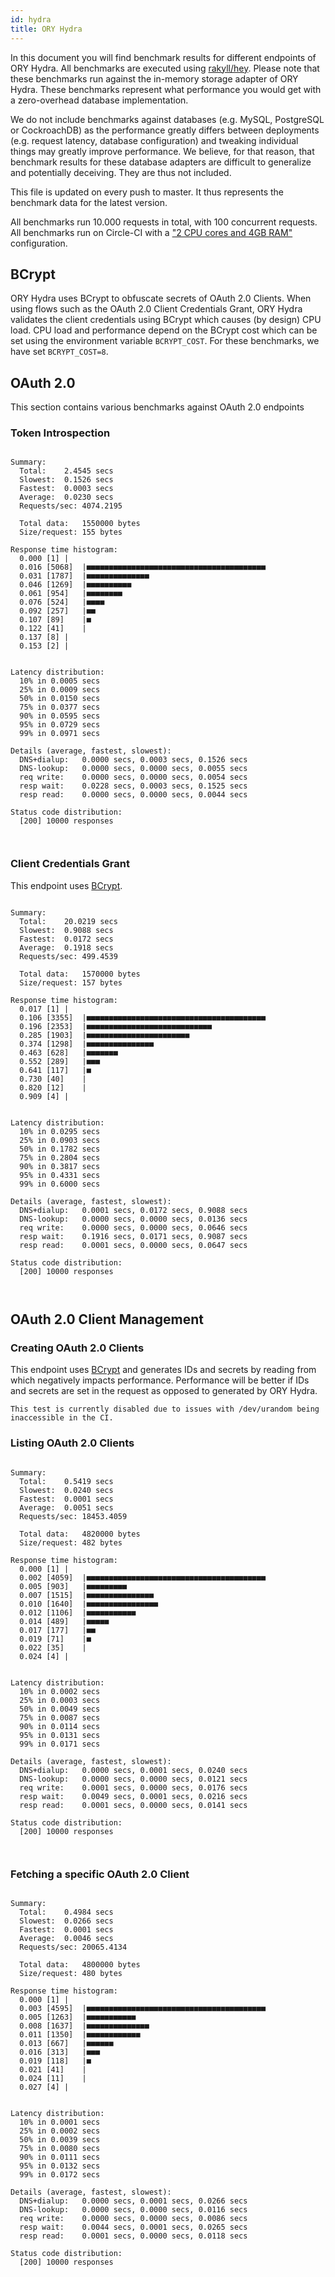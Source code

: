 ```yaml
---
id: hydra
title: ORY Hydra
---
```


In this document you will find benchmark results for different endpoints of ORY Hydra. All benchmarks are executed
using [rakyll/hey](https://github.com/rakyll/hey). Please note that these benchmarks run against the in-memory storage
adapter of ORY Hydra. These benchmarks represent what performance you would get with a zero-overhead database implementation.

We do not include benchmarks against databases (e.g. MySQL, PostgreSQL or CockroachDB) as the performance greatly differs between
deployments (e.g. request latency, database configuration) and tweaking individual things may greatly improve performance.
We believe, for that reason, that benchmark results for these database adapters are difficult to generalize and potentially
deceiving. They are thus not included.

This file is updated on every push to master. It thus represents the benchmark data for the latest version.

All benchmarks run 10.000 requests in total, with 100 concurrent requests. All benchmarks run on Circle-CI with a
["2 CPU cores and 4GB RAM"](https://support.circleci.com/hc/en-us/articles/360000489307-Why-do-my-tests-take-longer-to-run-on-CircleCI-than-locally-)
configuration.

## BCrypt

ORY Hydra uses BCrypt to obfuscate secrets of OAuth 2.0 Clients. When using flows such as the OAuth 2.0 Client Credentials
Grant, ORY Hydra validates the client credentials using BCrypt which causes (by design) CPU load. CPU load and performance
depend on the BCrypt cost which can be set using the environment variable `BCRYPT_COST`. For these benchmarks,
we have set `BCRYPT_COST=8`.

## OAuth 2.0

This section contains various benchmarks against OAuth 2.0 endpoints

### Token Introspection

```

Summary:
  Total:	2.4545 secs
  Slowest:	0.1526 secs
  Fastest:	0.0003 secs
  Average:	0.0230 secs
  Requests/sec:	4074.2195
  
  Total data:	1550000 bytes
  Size/request:	155 bytes

Response time histogram:
  0.000 [1]	|
  0.016 [5068]	|■■■■■■■■■■■■■■■■■■■■■■■■■■■■■■■■■■■■■■■■
  0.031 [1787]	|■■■■■■■■■■■■■■
  0.046 [1269]	|■■■■■■■■■■
  0.061 [954]	|■■■■■■■■
  0.076 [524]	|■■■■
  0.092 [257]	|■■
  0.107 [89]	|■
  0.122 [41]	|
  0.137 [8]	|
  0.153 [2]	|


Latency distribution:
  10% in 0.0005 secs
  25% in 0.0009 secs
  50% in 0.0150 secs
  75% in 0.0377 secs
  90% in 0.0595 secs
  95% in 0.0729 secs
  99% in 0.0971 secs

Details (average, fastest, slowest):
  DNS+dialup:	0.0000 secs, 0.0003 secs, 0.1526 secs
  DNS-lookup:	0.0000 secs, 0.0000 secs, 0.0055 secs
  req write:	0.0000 secs, 0.0000 secs, 0.0054 secs
  resp wait:	0.0228 secs, 0.0003 secs, 0.1525 secs
  resp read:	0.0000 secs, 0.0000 secs, 0.0044 secs

Status code distribution:
  [200]	10000 responses



```

### Client Credentials Grant

This endpoint uses [BCrypt](#bcrypt).

```

Summary:
  Total:	20.0219 secs
  Slowest:	0.9088 secs
  Fastest:	0.0172 secs
  Average:	0.1918 secs
  Requests/sec:	499.4539
  
  Total data:	1570000 bytes
  Size/request:	157 bytes

Response time histogram:
  0.017 [1]	|
  0.106 [3355]	|■■■■■■■■■■■■■■■■■■■■■■■■■■■■■■■■■■■■■■■■
  0.196 [2353]	|■■■■■■■■■■■■■■■■■■■■■■■■■■■■
  0.285 [1903]	|■■■■■■■■■■■■■■■■■■■■■■■
  0.374 [1298]	|■■■■■■■■■■■■■■■
  0.463 [628]	|■■■■■■■
  0.552 [289]	|■■■
  0.641 [117]	|■
  0.730 [40]	|
  0.820 [12]	|
  0.909 [4]	|


Latency distribution:
  10% in 0.0295 secs
  25% in 0.0903 secs
  50% in 0.1782 secs
  75% in 0.2804 secs
  90% in 0.3817 secs
  95% in 0.4331 secs
  99% in 0.6000 secs

Details (average, fastest, slowest):
  DNS+dialup:	0.0001 secs, 0.0172 secs, 0.9088 secs
  DNS-lookup:	0.0000 secs, 0.0000 secs, 0.0136 secs
  req write:	0.0000 secs, 0.0000 secs, 0.0646 secs
  resp wait:	0.1916 secs, 0.0171 secs, 0.9087 secs
  resp read:	0.0001 secs, 0.0000 secs, 0.0647 secs

Status code distribution:
  [200]	10000 responses



```

## OAuth 2.0 Client Management

### Creating OAuth 2.0 Clients

This endpoint uses [BCrypt](#bcrypt) and generates IDs and secrets by reading from  which negatively impacts
performance. Performance will be better if IDs and secrets are set in the request as opposed to generated by ORY Hydra.

```
This test is currently disabled due to issues with /dev/urandom being inaccessible in the CI.
```

### Listing OAuth 2.0 Clients

```

Summary:
  Total:	0.5419 secs
  Slowest:	0.0240 secs
  Fastest:	0.0001 secs
  Average:	0.0051 secs
  Requests/sec:	18453.4059
  
  Total data:	4820000 bytes
  Size/request:	482 bytes

Response time histogram:
  0.000 [1]	|
  0.002 [4059]	|■■■■■■■■■■■■■■■■■■■■■■■■■■■■■■■■■■■■■■■■
  0.005 [903]	|■■■■■■■■■
  0.007 [1515]	|■■■■■■■■■■■■■■■
  0.010 [1640]	|■■■■■■■■■■■■■■■■
  0.012 [1106]	|■■■■■■■■■■■
  0.014 [489]	|■■■■■
  0.017 [177]	|■■
  0.019 [71]	|■
  0.022 [35]	|
  0.024 [4]	|


Latency distribution:
  10% in 0.0002 secs
  25% in 0.0003 secs
  50% in 0.0049 secs
  75% in 0.0087 secs
  90% in 0.0114 secs
  95% in 0.0131 secs
  99% in 0.0171 secs

Details (average, fastest, slowest):
  DNS+dialup:	0.0000 secs, 0.0001 secs, 0.0240 secs
  DNS-lookup:	0.0000 secs, 0.0000 secs, 0.0121 secs
  req write:	0.0001 secs, 0.0000 secs, 0.0176 secs
  resp wait:	0.0049 secs, 0.0001 secs, 0.0216 secs
  resp read:	0.0001 secs, 0.0000 secs, 0.0141 secs

Status code distribution:
  [200]	10000 responses



```

### Fetching a specific OAuth 2.0 Client

```

Summary:
  Total:	0.4984 secs
  Slowest:	0.0266 secs
  Fastest:	0.0001 secs
  Average:	0.0046 secs
  Requests/sec:	20065.4134
  
  Total data:	4800000 bytes
  Size/request:	480 bytes

Response time histogram:
  0.000 [1]	|
  0.003 [4595]	|■■■■■■■■■■■■■■■■■■■■■■■■■■■■■■■■■■■■■■■■
  0.005 [1263]	|■■■■■■■■■■■
  0.008 [1637]	|■■■■■■■■■■■■■■
  0.011 [1350]	|■■■■■■■■■■■■
  0.013 [667]	|■■■■■■
  0.016 [313]	|■■■
  0.019 [118]	|■
  0.021 [41]	|
  0.024 [11]	|
  0.027 [4]	|


Latency distribution:
  10% in 0.0001 secs
  25% in 0.0002 secs
  50% in 0.0039 secs
  75% in 0.0080 secs
  90% in 0.0111 secs
  95% in 0.0132 secs
  99% in 0.0172 secs

Details (average, fastest, slowest):
  DNS+dialup:	0.0000 secs, 0.0001 secs, 0.0266 secs
  DNS-lookup:	0.0000 secs, 0.0000 secs, 0.0116 secs
  req write:	0.0000 secs, 0.0000 secs, 0.0086 secs
  resp wait:	0.0044 secs, 0.0001 secs, 0.0265 secs
  resp read:	0.0001 secs, 0.0000 secs, 0.0118 secs

Status code distribution:
  [200]	10000 responses



```
